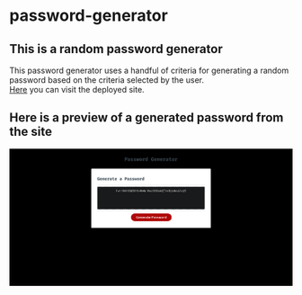 # password-generator

## This is a random password generator
This password generator uses a handful of criteria for generating a random password based on the criteria selected by the user.\
[Here]() you can visit the deployed site.

## Here is a preview of a generated password from the site
![Example of a generated password](./images/generated-password.png)
